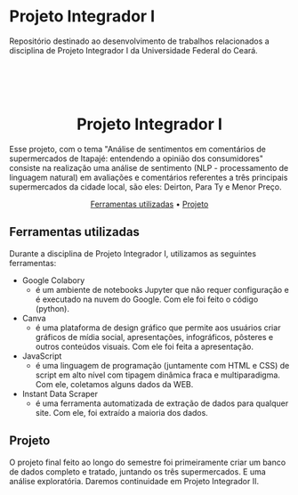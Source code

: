 # Projeto Integrador I
Repositório destinado ao desenvolvimento de trabalhos relacionados a disciplina de Projeto Integrador I da Universidade Federal do Ceará.


<h1 align="center">
        <br>
        <br>
        Projeto Integrador I
        <br>
    </h1>

Esse projeto, com o tema "Análise de sentimentos em comentários de supermercados de Itapajé: entendendo a opinião dos consumidores" consiste na realização uma análise de sentimento (NLP - processamento de linguagem natural) em avaliações e comentários referentes a três principais supermercados da cidade local, são eles: Deirton, Para Ty e Menor Preço. 


<p align="center">
  <a href="#ferramentas-utilizadas">Ferramentas utilizadas</a> •
  <a href="#projeto">Projeto</a> 
</p>


## Ferramentas utilizadas

Durante a disciplina de Projeto Integrador I, utilizamos as seguintes ferramentas:

* Google Colabory
  - é um ambiente de notebooks Jupyter que não requer configuração e é executado na nuvem do Google. Com ele foi feito o código (python).
* Canva
  - é uma plataforma de design gráfico que permite aos usuários criar gráficos de mídia social, apresentações, infográficos, pôsteres e outros conteúdos visuais. Com ele foi feita a apresentação.
* JavaScript
  - é uma linguagem de programação (juntamente com HTML e CSS) de script em alto nível com tipagem dinâmica fraca e multiparadigma. Com ele, coletamos alguns dados da WEB.
* Instant Data Scraper
  - é uma ferramenta automatizada de extração de dados para qualquer site. Com ele, foi extraído a maioria dos dados.

## Projeto

O projeto final feito ao longo do semestre foi primeiramente criar um banco de dados completo e tratado, juntando os três supermercados. E uma análise exploratória. Daremos continuidade em Projeto Integrador II.

